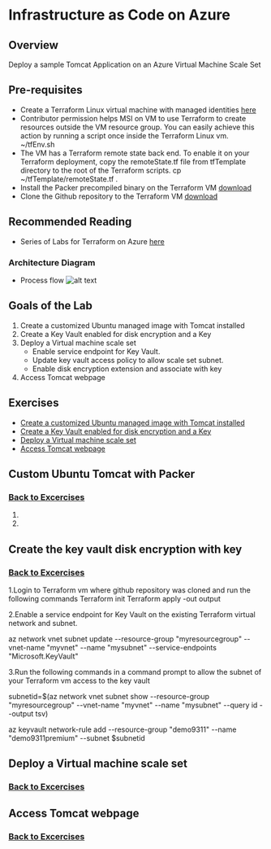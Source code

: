 # Infrastructure as Code on Azure
## Overview

Deploy a sample Tomcat Application on an Azure Virtual Machine Scale Set

## Pre-requisites 
* Create a Terraform Linux virtual machine with managed identities [here](https://docs.microsoft.com/en-us/azure/terraform/terraform-vm-msi)
* Contributor permission helps MSI on VM to use Terraform to create resources outside the VM resource group. You can easily achieve this action by running a script once inside the Terraform Linux vm. ~/tfEnv.sh
* The VM has a Terraform remote state back end. To enable it on your Terraform deployment, copy the remoteState.tf file from tfTemplate directory to the root of the Terraform scripts. cp ~/tfTemplate/remoteState.tf .
* Install the Packer precompiled binary on the Terraform VM [download](https://www.packer.io/intro/getting-started/install.html#precompiled-binaries)
* Clone the Github repository to the Terraform VM [download](https://github.com/preddy727/AzureTerraformTemplates.git)

## Recommended Reading
* Series of Labs for Terraform on Azure [here](https://azurecitadel.com/automation/terraform/)

### Architecture Diagram
* Process flow ![alt text](https://github.com/preddy727/AzureTerraformTemplates/blob/master/images/Picture1.png)

## Goals of the Lab
1. Create a customized Ubuntu managed image with Tomcat installed 
2. Create a Key Vault enabled for disk encryption and a Key
3. Deploy a Virtual machine scale set
    * Enable service endpoint for Key Vault. 
    * Update key vault access policy to allow scale set subnet. 
    * Enable disk encryption extension and associate with key
4. Access Tomcat webpage 

## Exercises

* [Create a customized Ubuntu managed image with Tomcat installed](#Custom-Ubuntu-Tomcat-with-Packer)
* [Create a Key Vault enabled for disk encryption and a Key](#create-the-key-vault-disk-encryption-with-key)
* [Deploy a Virtual machine scale set](#deploy-a-vmss)
* [Access Tomcat webpage](#Access-the-tomcat-webpage)


## Custom Ubuntu Tomcat with Packer
### [Back to Excercises](#exercises)

1. 

2. 


## Create the key vault disk encryption with key
### [Back to Excercises](#exercises)

1.Login to Terraform vm where github repository was cloned and run the following commands 
Terraform init 
Terraform apply -out output

2.Enable a service endpoint for Key Vault on the existing Terraform virtual network and subnet.

az network vnet subnet update --resource-group "myresourcegroup" --vnet-name "myvnet" --name "mysubnet" --service-endpoints "Microsoft.KeyVault"

3.Run the following commands in a command prompt to allow the subnet of your Terraform vm access to the key vault

subnetid=$(az network vnet subnet show --resource-group "myresourcegroup" --vnet-name "myvnet" --name "mysubnet" --query id --output tsv)

az keyvault network-rule add --resource-group "demo9311" --name "demo9311premium" --subnet $subnetid

## Deploy a Virtual machine scale set
### [Back to Excercises](#exercises)

## Access Tomcat webpage
### [Back to Excercises](#exercises)
